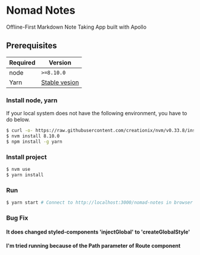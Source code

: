 # Nomad Notes

Offline-First Markdown Note Taking App built with Apollo

## Prerequisites

| Required | Version                                                               |
| -------- | --------------------------------------------------------------------- |
| node     | `>=8.10.0`                                                            |
| Yarn     | [Stable vesion](https://yarnpkg.com/lang/en/docs/install/#mac-stable) |

### Install node, yarn

If your local system does not have the following environment, you have to do below.

```bash
$ curl -o- https://raw.githubusercontent.com/creationix/nvm/v0.33.8/install.sh | bash
$ nvm install 8.10.0
$ npm install -g yarn
```

### Install project

```bash
$ nvm use
$ yarn install
```

### Run

```bash
$ yarn start # Connect to http://localhost:3000/nomad-notes in browser
```

### Bug Fix

#### It does changed styled-components 'injectGlobal' to 'createGlobalStyle'

#### I'm tried running because of the Path parameter of Route component
